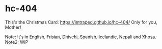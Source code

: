 # hc-404
This's the Christmas Card:
https://imtraped.github.io/hc-404/
Only for you, Mother!

Note: It's in English, Frisian, Dhivehi, Spanish, Icelandic, Nepali and Xhosa.
Note2: WIP
